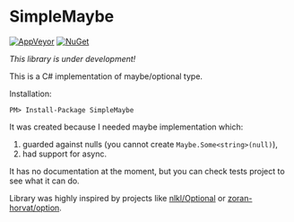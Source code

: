 # SimpleMaybe

[![AppVeyor](https://img.shields.io/appveyor/ci/redss/simplemaybe.svg)](https://ci.appveyor.com/project/redss/simplemaybe)
[![NuGet](https://img.shields.io/nuget/v/SimpleMaybe.svg)](https://www.nuget.org/packages/SimpleMaybe)

_This library is under development!_

This is a C# implementation of maybe/optional type.

Installation:

```
PM> Install-Package SimpleMaybe
```

It was created because I needed maybe implementation which:

1. guarded against nulls (you cannot create `Maybe.Some<string>(null)`),
1. had support for async.

It has no documentation at the moment, but you can check tests project to see what it can do.

Library was highly inspired by projects like [nlkl/Optional](https://github.com/nlkl/Optional) or [zoran-horvat/option](https://github.com/zoran-horvat/option).